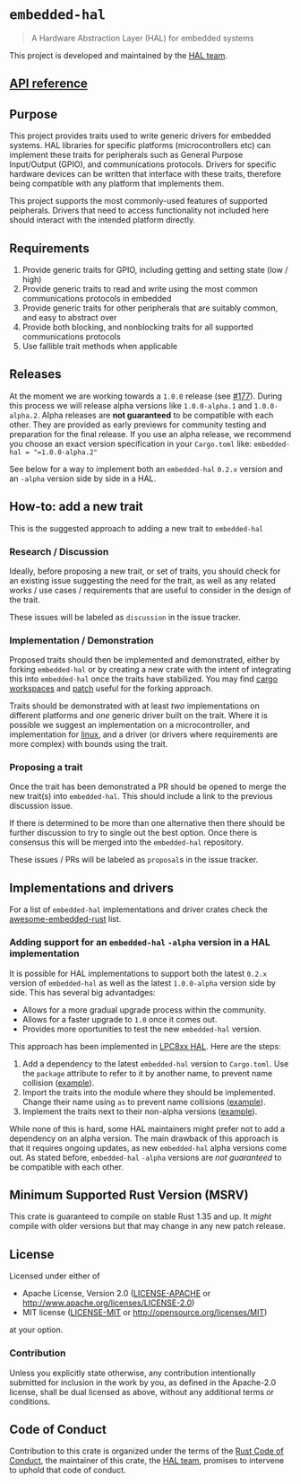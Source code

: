 # `embedded-hal`

>  A Hardware Abstraction Layer (HAL) for embedded systems

This project is developed and maintained by the [HAL team][team].

## [API reference]

[API reference]: https://docs.rs/embedded-hal

## Purpose
This project provides traits used to write generic drivers for embedded systems. HAL libraries for
specific platforms (microcontrollers etc) can implement these traits for peripherals such as
General Purpose Input/Output (GPIO), and communications protocols. Drivers for specific hardware 
devices can be written that interface with these
traits, therefore being compatible with any platform that implements them.

This project supports the most commonly-used features of supported peipherals. Drivers that need
to access functionality not included here should interact with the intended platform directly.

## Requirements
1. Provide generic traits for GPIO, including getting and setting state (low / high)
2. Provide generic traits to read and write using the most common communications protocols in embedded
3. Provide generic traits for other peripherals that are suitably common, and easy to abstract over
4. Provide both blocking, and nonblocking traits for all supported communications protocols
5. Use fallible trait methods when applicable

## Releases

At the moment we are working towards a `1.0.0` release (see [#177]). During this process we will
release alpha versions like `1.0.0-alpha.1` and `1.0.0-alpha.2`.
Alpha releases are **not guaranteed** to be compatible with each other.
They are provided as early previews for community testing and preparation for the final release.
If you use an alpha release, we recommend you choose an exact version specification in your
`Cargo.toml` like: `embedded-hal = "=1.0.0-alpha.2"`

See below for a way to implement both an `embedded-hal` `0.2.x` version and an `-alpha` version
side by side in a HAL.

[#177]: https://github.com/rust-embedded/embedded-hal/issues/177

## How-to: add a new trait

This is the suggested approach to adding a new trait to `embedded-hal`

### Research / Discussion

Ideally, before proposing a new trait, or set of traits, you should check for an existing issue
suggesting the need for the trait, as well as any related works / use cases / requirements that
are useful to consider in the design of the trait.

These issues will be labeled as `discussion` in the issue tracker.

### Implementation / Demonstration

Proposed traits should then be implemented and demonstrated, either by forking `embedded-hal` or by creating a new crate with the intent of integrating this into `embedded-hal` once the traits have stabilized. You may find [cargo workspaces](https://doc.rust-lang.org/book/ch14-03-cargo-workspaces.html) and [patch](https://doc.rust-lang.org/edition-guide/rust-2018/cargo-and-crates-io/replacing-dependencies-with-patch.html) useful for the forking approach.

Traits should be demonstrated with at least *two* implementations on different platforms and *one* generic driver built on the trait. Where it is possible we suggest an implementation on a microcontroller, and implementation for [linux](https://github.com/rust-embedded/linux-embedded-hal), and a driver (or drivers where requirements are more complex) with bounds using the trait.

### Proposing a trait

Once the trait has been demonstrated a PR should be opened to merge the new trait(s) into `embedded-hal`. This should include a link to the previous discussion issue.

If there is determined to be more than one alternative then there should be further discussion to
try to single out the best option. Once there is consensus this will be merged into the `embedded-hal` repository.

These issues / PRs will be labeled as `proposal`s in the issue tracker.


## Implementations and drivers

For a list of `embedded-hal` implementations and driver crates check the [awesome-embedded-rust]
list.

[awesome-embedded-rust]: https://github.com/rust-embedded/awesome-embedded-rust#driver-crates

### Adding support for an `embedded-hal` `-alpha` version in a HAL implementation

It is possible for HAL implementations to support both the latest `0.2.x` version of `embedded-hal`
as well as the latest `1.0.0-alpha` version side by side. This has several big advantadges:
- Allows for a more gradual upgrade process within the community.
- Allows for a faster upgrade to `1.0` once it comes out.
- Provides more oportunities to test the new `embedded-hal` version.

This approach has been implemented in [LPC8xx HAL](https://github.com/lpc-rs/lpc8xx-hal). Here are the steps:

1. Add a dependency to the latest `embedded-hal` version to `Cargo.toml`.
   Use the `package` attribute to refer to it by another name, to prevent name collision
   ([example](https://github.com/lpc-rs/lpc8xx-hal/blob/a2b774e8a9ef025fb5119ddfb09e1b190e510896/Cargo.toml#L44-L46)).
2. Import the traits into the module where they should be implemented.
   Change their name using `as` to prevent name collisions
   ([example](https://github.com/lpc-rs/lpc8xx-hal/blob/a2b774e8a9ef025fb5119ddfb09e1b190e510896/src/gpio.rs#L49-L53)).
3. Implement the traits next to their non-alpha versions
   ([example](https://github.com/lpc-rs/lpc8xx-hal/blob/a2b774e8a9ef025fb5119ddfb09e1b190e510896/src/gpio.rs#L767-L782)).

While none of this is hard, some HAL maintainers might prefer not to add a dependency on an alpha version.
The main drawback of this approach is that it requires ongoing updates, as new `embedded-hal` alpha versions come out.
As stated before, `embedded-hal` `-alpha` versions are _not guaranteed_ to be compatible with each other.

## Minimum Supported Rust Version (MSRV)

This crate is guaranteed to compile on stable Rust 1.35 and up. It *might*
compile with older versions but that may change in any new patch release.

## License

Licensed under either of

- Apache License, Version 2.0 ([LICENSE-APACHE](LICENSE-APACHE) or
  http://www.apache.org/licenses/LICENSE-2.0)
- MIT license ([LICENSE-MIT](LICENSE-MIT) or http://opensource.org/licenses/MIT)

at your option.

### Contribution

Unless you explicitly state otherwise, any contribution intentionally submitted
for inclusion in the work by you, as defined in the Apache-2.0 license, shall be
dual licensed as above, without any additional terms or conditions.

## Code of Conduct

Contribution to this crate is organized under the terms of the [Rust Code of
Conduct][CoC], the maintainer of this crate, the [HAL team][team], promises
to intervene to uphold that code of conduct.

[CoC]: CODE_OF_CONDUCT.md
[team]: https://github.com/rust-embedded/wg#the-hal-team
